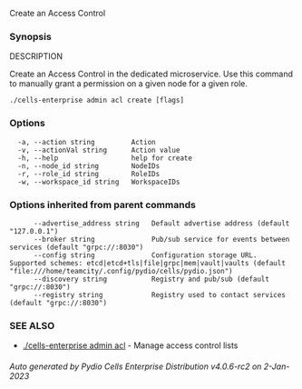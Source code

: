 Create an Access Control

### Synopsis


DESCRIPTION
  
  Create an Access Control in the dedicated microservice.
  Use this command to manually grant a permission on a given node for a given role.


```
./cells-enterprise admin acl create [flags]
```

### Options

```
  -a, --action string         Action
  -v, --actionVal string      Action value
  -h, --help                  help for create
  -n, --node_id string        NodeIDs
  -r, --role_id string        RoleIDs
  -w, --workspace_id string   WorkspaceIDs
```

### Options inherited from parent commands

```
      --advertise_address string   Default advertise address (default "127.0.0.1")
      --broker string              Pub/sub service for events between services (default "grpc://:8030")
      --config string              Configuration storage URL. Supported schemes: etcd|etcd+tls|file|grpc|mem|vault|vaults (default "file:///home/teamcity/.config/pydio/cells/pydio.json")
      --discovery string           Registry and pub/sub (default "grpc://:8030")
      --registry string            Registry used to contact services (default "grpc://:8030")
```

### SEE ALSO

* [./cells-enterprise admin acl](./cells-enterprise-admin-acl)	 - Manage access control lists

###### Auto generated by Pydio Cells Enterprise Distribution v4.0.6-rc2 on 2-Jan-2023
